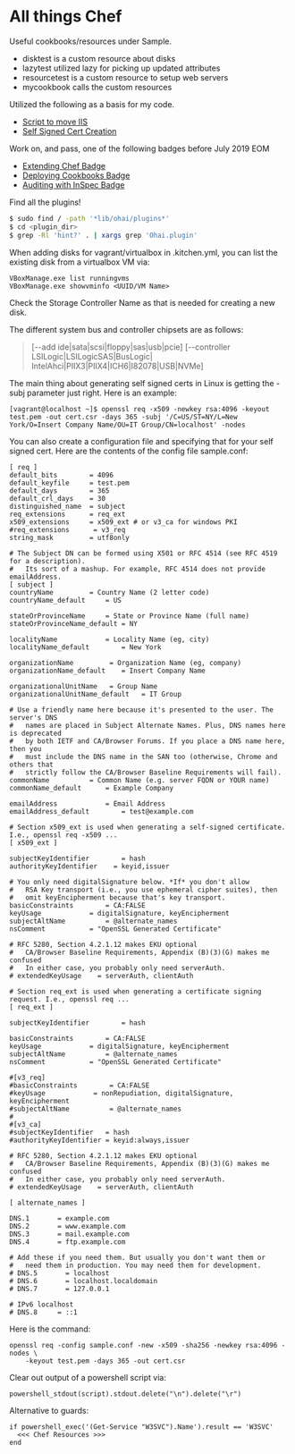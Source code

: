 # All things Chef

Useful cookbooks/resources under Sample.
- disktest is a custom resource about disks
- lazytest utilized lazy for picking up updated attributes
- resourcetest is a custom resource to setup web servers
- mycookbook calls the custom resources


Utilized the following as a basis for my code.
* [Script to move IIS](https://gallery.technet.microsoft.com/scriptcenter/Script-to-move-the-IIS-f1fb62a5)
* [Self Signed Cert Creation](https://stackoverflow.com/questions/10175812/how-to-create-a-self-signed-certificate-with-openssl)

Work on, and pass, one of the following badges before July 2019 EOM
* [Extending Chef Badge](https://training.chef.io/extending-chef-badge)
* [Deploying Cookbooks Badge](https://training.chef.io/deploying-cookbooks-badge)
* [Auditing with InSpec Badge](https://training.chef.io/auditing-with-inspec-badge)


Find all the plugins!
```bash
$ sudo find / -path '*lib/ohai/plugins*'
$ cd <plugin_dir>
$ grep -Rl 'hint?' . | xargs grep 'Ohai.plugin'
```

When adding disks for vagrant/virtualbox in .kitchen.yml, you can list the existing disk from a virtualbox VM via:
```
VBoxManage.exe list runningvms
VBoxManage.exe showvminfo <UUID/VM Name>
```
Check the Storage Controller Name as that is needed for creating a new disk.


The different system bus and controller chipsets are as follows:
> [--add ide|sata|scsi|floppy|sas|usb|pcie]
> [--controller LSILogic|LSILogicSAS|BusLogic|
>    IntelAhci|PIIX3|PIIX4|ICH6|I82078|USB|NVMe]


The main thing about generating self signed certs in Linux is getting the -subj parameter just right. Here is an example:
```
[vagrant@localhost ~]$ openssl req -x509 -newkey rsa:4096 -keyout test.pem -out cert.csr -days 365 -subj '/C=US/ST=NY/L=New York/O=Insert Company Name/OU=IT Group/CN=localhost' -nodes
```

You can also create a configuration file and specifying that for your self signed cert. Here are the contents of the config file sample.conf:
```
[ req ]
default_bits        = 4096
default_keyfile     = test.pem
default_days        = 365
default_crl_days    = 30
distinguished_name  = subject
req_extensions      = req_ext
x509_extensions     = x509_ext # or v3_ca for windows PKI
#req_extensions      = v3_req
string_mask         = utf8only

# The Subject DN can be formed using X501 or RFC 4514 (see RFC 4519 for a description).
#   Its sort of a mashup. For example, RFC 4514 does not provide emailAddress.
[ subject ]
countryName         = Country Name (2 letter code)
countryName_default     = US

stateOrProvinceName     = State or Province Name (full name)
stateOrProvinceName_default = NY

localityName            = Locality Name (eg, city)
localityName_default        = New York

organizationName         = Organization Name (eg, company)
organizationName_default    = Insert Company Name

organizationalUnitName   = Group Name
organizationalUnitName_default   = IT Group

# Use a friendly name here because it's presented to the user. The server's DNS
#   names are placed in Subject Alternate Names. Plus, DNS names here is deprecated
#   by both IETF and CA/Browser Forums. If you place a DNS name here, then you
#   must include the DNS name in the SAN too (otherwise, Chrome and others that
#   strictly follow the CA/Browser Baseline Requirements will fail).
commonName          = Common Name (e.g. server FQDN or YOUR name)
commonName_default      = Example Company

emailAddress            = Email Address
emailAddress_default        = test@example.com

# Section x509_ext is used when generating a self-signed certificate. I.e., openssl req -x509 ...
[ x509_ext ]

subjectKeyIdentifier        = hash
authorityKeyIdentifier    = keyid,issuer

# You only need digitalSignature below. *If* you don't allow
#   RSA Key transport (i.e., you use ephemeral cipher suites), then
#   omit keyEncipherment because that's key transport.
basicConstraints        = CA:FALSE
keyUsage            = digitalSignature, keyEncipherment
subjectAltName          = @alternate_names
nsComment           = "OpenSSL Generated Certificate"

# RFC 5280, Section 4.2.1.12 makes EKU optional
#   CA/Browser Baseline Requirements, Appendix (B)(3)(G) makes me confused
#   In either case, you probably only need serverAuth.
# extendedKeyUsage    = serverAuth, clientAuth

# Section req_ext is used when generating a certificate signing request. I.e., openssl req ...
[ req_ext ]

subjectKeyIdentifier        = hash

basicConstraints        = CA:FALSE
keyUsage            = digitalSignature, keyEncipherment
subjectAltName          = @alternate_names
nsComment           = "OpenSSL Generated Certificate"

#[v3_req]
#basicConstraints        = CA:FALSE
#keyUsage            = nonRepudiation, digitalSignature, keyEncipherment
#subjectAltName          = @alternate_names
#
#[v3_ca]
#subjectKeyIdentifier   = hash
#authorityKeyIdentifier = keyid:always,issuer

# RFC 5280, Section 4.2.1.12 makes EKU optional
#   CA/Browser Baseline Requirements, Appendix (B)(3)(G) makes me confused
#   In either case, you probably only need serverAuth.
# extendedKeyUsage    = serverAuth, clientAuth

[ alternate_names ]

DNS.1       = example.com
DNS.2       = www.example.com
DNS.3       = mail.example.com
DNS.4       = ftp.example.com

# Add these if you need them. But usually you don't want them or
#   need them in production. You may need them for development.
# DNS.5       = localhost
# DNS.6       = localhost.localdomain
# DNS.7       = 127.0.0.1

# IPv6 localhost
# DNS.8     = ::1
```

Here is the command:
```
openssl req -config sample.conf -new -x509 -sha256 -newkey rsa:4096 -nodes \
    -keyout test.pem -days 365 -out cert.csr
```


Clear out output of a powershell script via:
```
powershell_stdout(script).stdout.delete("\n").delete("\r")
```


Alternative to guards:
```
if powershell_exec('(Get-Service "W3SVC").Name').result == 'W3SVC'
  <<< Chef Resources >>>
end
```
